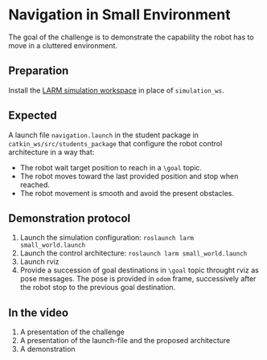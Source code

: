 # Navigation in Small Environment

The goal of the challenge is to demonstrate the capability the robot has to move in a cluttered environment.

## Preparation 

Install the [LARM simulation workspace]() in place of `simulation_ws`.

## Expected

A launch file `navigation.launch` in the student package in `catkin_ws/src/students_package` that configure the robot control architecture in a way that:

* The robot wait target position to reach in a `\goal` topic. 
* The robot moves toward the last provided position and stop when reached.
* The robot movement is smooth and avoid the present obstacles.

## Demonstration protocol

1. Launch the simulation configuration: `roslaunch larm small_world.launch`
2. Launch the control architecture: `roslaunch larm small_world.launch`
2. Launch rviz
3. Provide a succession of goal destinations in `\goal` topic throught rviz as pose messages. The pose is provided in `odom` frame, successively after the robot stop to the previous goal destination.

## In the video

1. A presentation of the challenge
2. A presentation of the launch-file and the proposed architecture
3. A demonstration

